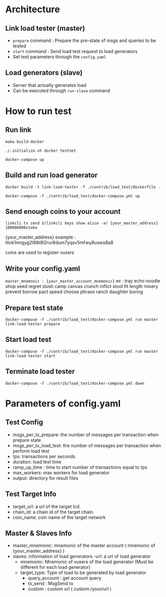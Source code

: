 # Architecture
## Link load tester (master)
- `prepare` command : Prepare the pre-state of msgs and queries to be tested
- `start` command : Send load test request to load generators
- Set test parameters through the `config.yaml`

## Load generators (slave)
- Server that actually generates load
- Can be executed through `run-slave` command


# How to run test
## Run link
```
make build-docker

./.initialize.sh docker testnet

docker-compose up
```

## Build and run load generator
```
docker build -t link-load-tester -f ./contrib/load_test/Dockerfile .

docker-compose -f ./contrib/load_test/docker-compose.yml up
```

## Send enough coins to your account
```
linkcli tx send $(linkcli keys show alice -a) {your_master_address} 100000000stake
 ```
{your_master_address} example : tlink1mrgyg2l98t9l2rur8dum7yqsv5mfwy8usws8a8

coins are used to register vusers

## Write your config.yaml
`master_mnemonic : {your_master_account_mnemonic}`
ex : tray echo noodle shop seed regret slush camp canvas crunch inflict stool fit length misery prevent borrow pact speed choose phrase ranch daughter boring

## Prepare test state
```
docker-compose -f ./contrib/load_test/docker-compose.yml run master link-load-tester prepare
```

## Start load test
```
docker-compose -f ./contrib/load_test/docker-compose.yml run master link-load-tester start
```

## Terminate load tester
```
docker-compose -f ./contrib/load_test/docker-compose.yml down
```


# Parameters of config.yaml
## Test Config
- msgs_per_tx_prepare: the number of messages per transaction when prepare state
- msgs_per_tx_load_test: the number of messages per transaction when perform load test
- tps: transactions per seconds
- duration: load test time
- ramp_up_time : time to start number of transactions equal to tps
- max_workers: max workers for load generator
- output: directory for result files

## Test Target Info
- target_url: a url of the target lcd.
- chain_id: a chain id of the target chain.
- coin_name: coin name of the target network

## Master & Slaves Info
- master_mnemonic: mnemonic of the master account ( mnemonic of {your_master_address} )
- slaves: information of load generators
  -url: a url of load generator
  - mnemonic: Mnemonic of vusers of the load generator (Must be different for each load generator)
  - target_type: Type of load to be generated by load generator
    - query_account : get account query
    - tx_send : MsgSend tx
    - custom : custom url ( custom:/your/url )
